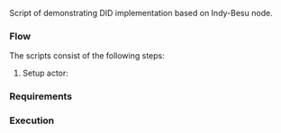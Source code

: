 Script of demonstrating DID implementation based on Indy-Besu node.

### Flow

The scripts consist of the following steps:

1. Setup actor:

### Requirements

### Execution
